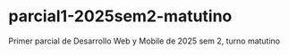 # parcial1-2025sem2-matutino
Primer parcial de Desarrollo Web y Mobile de 2025 sem 2, turno matutino
